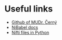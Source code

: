 # Useful links

- [Github of MUDr. Černý](https://github.com/DrMartinCerny/radiosurgical_pituitary_segmentation)
- [NiBabel docs](https://nipy.org/nibabel/gettingstarted.html)
- [Nifti files in Python](https://lukas-snoek.com/NI-edu/fMRI-introduction/week_1/python_for_mri.html)
